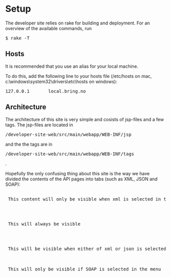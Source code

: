 # Setup

The developer site relies on rake for building and deployment. For an overview of the available commands, run
<pre>
$ rake -T
</pre>


## Hosts

It is recommended that you use an alias for your local machine.

To do this, add the following line to your hosts file (/etc/hosts on mac, c:\\windows\\system32\\drivers\\etc\\hosts on windows):
<pre>
127.0.0.1       local.bring.no
</pre>

## Architecture

The architecture of this site is very simple and cosists of jsp-files and a few tags. The jsp-files are located in 
<pre>/developer-site-web/src/main/webapp/WEB-INF/jsp</pre>
and the the tags are in
<pre>/developer-site-web/src/main/webapp/WEB-INF/tags</pre>.

Hopefully the only confusing thing about this site is the way we have divided the contents of the API pages into tabs (such as XML, JSON and SOAP):
<pre>
<div data-tab="xml">
 This content will only be visible when xml is selected in the menu
</div>

<p>
 This will always be visible
</p>

<div data-tab="xml json">
 This will be visible when either of xml or json is selected.
</div>

<div data-tab="soap">
 This will only be visible if SOAP is selected in the menu
</div>
</pre>
